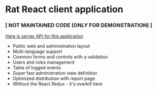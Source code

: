 # Rat React client application
### [ NOT MAINTAINED CODE (ONLY FOR DEMONSTRATION) ]

[Here is server API for this application](https://github.com/jancusra/rat-server)

* Public web and administration layout
* Multi-language support
* Common forms and controls with a validation
* Users and roles management
* Table of logged events
* Super fast administration view definition
* Optimized distribution with report page
* Without the React Redux - it's overkill here